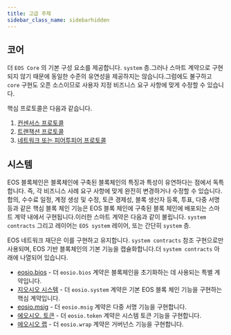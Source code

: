 ```yaml
---
title: 고급 주제
sidebar_class_name: sidebarhidden
---
```



## 코어

더 `EOS Core` 의 기본 구성 요소를 제공합니다. `system` 층.그러나 스마트 계약으로 구현되지 않기 때문에 동일한 수준의 유연성을 제공하지는 않습니다.그럼에도 불구하고 `core` 구현도 오픈 소스이므로 사용자 지정 비즈니스 요구 사항에 맞게 수정할 수 있습니다.

핵심 프로토콜은 다음과 같습니다.

1. [컨센서스 프로토콜](01_consensus-protocol.md)
2. [트랜잭션 프로토콜](02_transactions-protocol.md)
3. [네트워크 또는 피어투피어 프로토콜](03_network-peer-protocol.md)

## 시스템

EOS 블록체인은 블록체인에 구축된 블록체인의 특징과 특성이 유연하다는 점에서 독특합니다. 즉, 각 비즈니스 사례 요구 사항에 맞게 완전히 변경하거나 수정할 수 있습니다.합의, 수수료 일정, 계정 생성 및 수정, 토큰 경제성, 블록 생산자 등록, 투표, 다중 서명 등과 같은 핵심 블록 체인 기능은 EOS 블록 체인에 구축된 블록 체인에 배포되는 스마트 계약 내에서 구현됩니다.이러한 스마트 계약은 다음과 같이 불립니다. `system contracts` 그리고 레이어는 `EOS system` 레이어, 또는 간단히 `system` 층.

EOS 네트워크 재단은 이를 구현하고 유지합니다. `system contracts` 참조 구현으로만 사용되며, EOS 기반 블록체인의 기본 기능을 캡슐화합니다.더 `system contracts` 아래에 나열되어 있습니다.

* [eosio.bios](https://github.com/eosnetworkfoundation/eos-system-contracts/tree/main/contracts/eosio.bios) - 더 `eosio.bios` 계약은 블록체인을 초기화하는 데 사용되는 특별 계약입니다.
* [지오시오 시스템](https://github.com/eosnetworkfoundation/eos-system-contracts/tree/main/contracts/eosio.system) - 더 `eosio.system` 계약은 기본 EOS 블록 체인 기능을 구현하는 핵심 계약입니다.
* [eosio.msig](https://github.com/eosnetworkfoundation/eos-system-contracts/tree/main/contracts/eosio.msig) - 더 `eosio.msig` 계약은 다중 서명 기능을 구현합니다.
* [에오시오. 토큰](https://github.com/eosnetworkfoundation/eos-system-contracts/tree/main/contracts/eosio.token) - 더 `eosio.token` 계약은 시스템 토큰 기능을 구현합니다.
* [에오시오 랩](https://github.com/eosnetworkfoundation/eos-system-contracts/tree/main/contracts/eosio.wrap) - 더 `eosio.wrap` 계약은 거버넌스 기능을 구현합니다.
